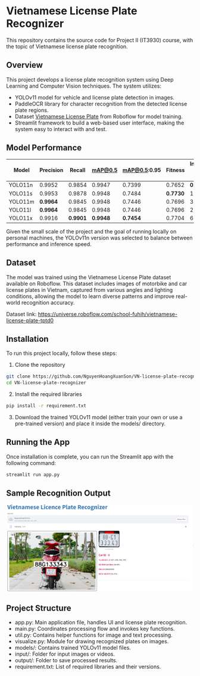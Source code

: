 # Vietnamese License Plate Recognizer

This repository contains the source code for Project II (IT3930) course, with the topic of Vietnamese license plate recognition.

## Overview

This project develops a license plate recognition system using Deep Learning and Computer Vision techniques. The system utilizes:
- YOLOv11 model for vehicle and license plate detection in images.
- PaddleOCR library for character recognition from the detected license plate regions.
- Dataset [Vietnamese License Plate](https://universe.roboflow.com/school-fuhih/vietnamese-license-plate-tptd0) from Roboflow for model training.
- Streamlit framework to build a web-based user interface, making the system easy to interact with and test.
## Model Performance

| Model   | Precision | Recall    | mAP@0.5   | mAP@0.5:0.95 | Fitness   | Inference time (ms) |
|---------|-----------|-----------|-----------|---------------|-----------|---------------------|
| YOLO11n | 0.9952    | 0.9854    | 0.9947    | 0.7399        | 0.7652    | **0.855**           |
| YOLO11s | 0.9953    | 0.9878    | 0.9948    | 0.7484        | **0.7730**| 1.207               |
| YOLO11m | **0.9964**| 0.9845    | 0.9948    | 0.7446        | 0.7696    | 3.016               |
| YOLO11l | **0.9964**| 0.9845    | 0.9948    | 0.7446        | 0.7696    | 2.893               |
| YOLO11x | 0.9916    | **0.9901**| **0.9948**| **0.7454**     | 0.7704    | 6.908               |

Given the small scale of the project and the goal of running locally on personal machines, the YOLOv11n version was selected to balance between performance and inference speed.


## Dataset

The model was trained using the Vietnamese License Plate dataset available on Roboflow. This dataset includes images of motorbike and car license plates in Vietnam, captured from various angles and lighting conditions, allowing the model to learn diverse patterns and improve real-world recognition accuracy.

Dataset link: https://universe.roboflow.com/school-fuhih/vietnamese-license-plate-tptd0

## Installation

To run this project locally, follow these steps:

1. Clone the repository

```bash
git clone https://github.com/NguyenHoangXuanSon/VN-license-plate-recognizer.git
cd VN-license-plate-recognizer
```
2. Install the required libraries
   
```bash
pip install -r requirement.txt
```

3. Download the trained YOLOv11 model (either train your own or use a pre-trained version) and place it inside the models/ directory.

## Running the App

Once installation is complete, you can run the Streamlit app with the following command:

```bash
streamlit run app.py
```
## Sample Recognition Output

![](demo.png)


## Project Structure
- app.py: Main application file, handles UI and license plate recognition.
- main.py: Coordinates processing flow and invokes key functions.
- util.py: Contains helper functions for image and text processing.
- visualize.py: Module for drawing recognized plates on images.
- models/: Contains trained YOLOv11 model files.
- input/: Folder for input images or videos.
- output/: Folder to save processed results.
- requirement.txt: List of required libraries and their versions.
